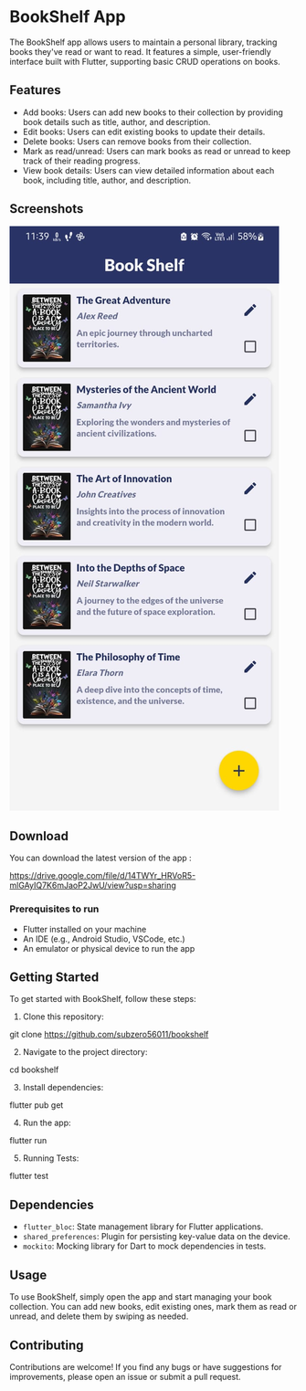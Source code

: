 # BookShelf App

The BookShelf app allows users to maintain a personal library, tracking books they've read or want to read. It features a simple, user-friendly interface built with Flutter, supporting basic CRUD operations on books.

## Features

- Add books: Users can add new books to their collection by providing book details such as title, author, and description.
- Edit books: Users can edit existing books to update their details.
- Delete books: Users can remove books from their collection.
- Mark as read/unread: Users can mark books as read or unread to keep track of their reading progress.
- View book details: Users can view detailed information about each book, including title, author, and description.

## Screenshots

![Screenshot 1](assets/screenshots/screenshot.png)

## Download

You can download the latest version of the app :

https://drive.google.com/file/d/14TWYr_HRVoR5-mlGAyIQ7K6mJaoP2JwU/view?usp=sharing

### Prerequisites to run

- Flutter installed on your machine
- An IDE (e.g., Android Studio, VSCode, etc.)
- An emulator or physical device to run the app

## Getting Started

To get started with BookShelf, follow these steps:

1. Clone this repository:

  git clone https://github.com/subzero56011/bookshelf

2. Navigate to the project directory:

  cd bookshelf

3. Install dependencies:

flutter pub get

4. Run the app:

  flutter run

5. Running Tests:

flutter test

## Dependencies

- `flutter_bloc`: State management library for Flutter applications.
- `shared_preferences`: Plugin for persisting key-value data on the device.
- `mockito`: Mocking library for Dart to mock dependencies in tests.

## Usage

  To use BookShelf, simply open the app and start managing your book collection. You can add new books, edit existing ones, mark them as read or unread, and delete them by swiping as needed.

## Contributing

  Contributions are welcome! If you find any bugs or have suggestions for improvements, please open an issue or submit a pull request.





